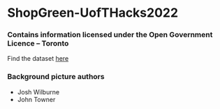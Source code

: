 # ShopGreen-UofTHacks2022

### Contains information licensed under the Open Government Licence – Toronto
Find the dataset [here](https://open.toronto.ca/dataset/live-green-toronto-membership-card-businesses/)
### Background picture authors
* Josh Wilburne
* John Towner
